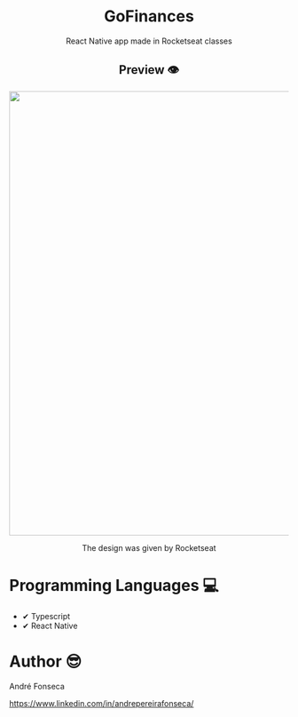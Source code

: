<h1 align="center">
  GoFinances
</h1>

<div align="center">
  <p>React Native app made in Rocketseat classes</p>
</div>

<h2 align="center">
  Preview 👁
</h2>

<div align="center">
  <img src="https://user-images.githubusercontent.com/102862819/202929694-3fc3eb91-9943-441a-addd-ca191857637b.png" width="800px"/>
</div>
<div align="center">
  <p>The design was given by Rocketseat</p>
</div>


# Programming Languages 💻
 - ✔ Typescript
 - ✔ React Native

# Author 😎

André Fonseca

https://www.linkedin.com/in/andrepereirafonseca/
